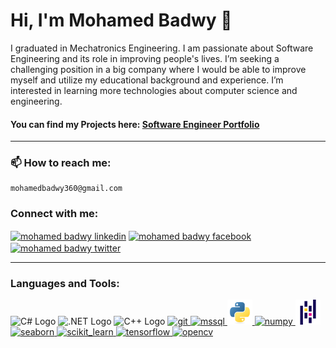 <h1 align="left"> Hi, I'm Mohamed Badwy 👋 </h1>

I graduated in Mechatronics Engineering. I am passionate about Software Engineering and its role in improving people's lives. I’m seeking a challenging position in a big company where I would be able to improve myself and utilize my educational background and experience. I’m interested in learning more technologies about computer science and engineering.

#### You can find my Projects here:   [Software Engineer Portfolio](https://github.com/MohamedBadwy360/Software-Engineer-Portfolio)

---

### 📫 How to reach me: 
    mohamedbadwy360@gmail.com

<h3 align="left">Connect with me:</h3>
<p align="left">
<a href="https://www.linkedin.com/in/mohamedbadwy360/" target="blank"><img align="center" src="https://raw.githubusercontent.com/rahuldkjain/github-profile-readme-generator/master/src/images/icons/Social/linked-in-alt.svg" alt="mohamed badwy linkedin" height="30" width="40" /></a>
<a href="https://www.facebook.com/mohamedbadwy.elsaid.9" target="blank"><img align="center" src="https://raw.githubusercontent.com/rahuldkjain/github-profile-readme-generator/master/src/images/icons/Social/facebook.svg" alt="mohamed badwy facebook" height="30" width="40" /></a>
<a href="https://twitter.com/mohamedbadwy360" target="blank"><img align="center" src="https://upload.wikimedia.org/wikipedia/commons/5/53/X_logo_2023_original.svg" alt="mohamed badwy twitter" height="30" width="40" /></a>
</p>

---

<h3 align="left">Languages and Tools:</h3>

<img src="https://user-images.githubusercontent.com/19507241/64484929-d4b1cd80-d236-11e9-8bbe-1872b473bd64.png" alt="C# Logo" width="40" height="40"/> </a> 
<img src="https://github.com/dotnet/brand/blob/main/logo/dotnet-logo.jpg?raw=true" alt=".NET Logo" width="40" height="40"/> </a> 
<img src="https://raw.githubusercontent.com/isocpp/logos/master/cpp_logo.png" alt="C++ Logo" width="40" height="40"/> </a> 
<a href="https://git-scm.com/" target="_blank" rel="noreferrer"> <img src="https://www.vectorlogo.zone/logos/git-scm/git-scm-icon.svg" alt="git" width="40" height="40"/> </a> 
<a href="https://www.microsoft.com/en-us/sql-server" target="_blank" rel="noreferrer"> <img src="https://www.svgrepo.com/show/303229/microsoft-sql-server-logo.svg" alt="mssql" width="40" height="40"/> </a> 
<a href="https://www.python.org" target="_blank" rel="noreferrer"> <img src="https://raw.githubusercontent.com/devicons/devicon/master/icons/python/python-original.svg" alt="python" width="40" height="40"/> </a> 
<a href="https://numpy.org/" target="_blank" rel="noreferrer"> <img src="https://numpy.org/images/logo.svg" alt="numpy" width="40" height="40"/> </a> 
<a href="https://pandas.pydata.org/" target="_blank" rel="noreferrer"> <img src="https://raw.githubusercontent.com/devicons/devicon/2ae2a900d2f041da66e950e4d48052658d850630/icons/pandas/pandas-original.svg" alt="pandas" width="40" height="40"/> </a> 
<a href="https://seaborn.pydata.org/" target="_blank" rel="noreferrer"> <img src="https://seaborn.pydata.org/_images/logo-mark-lightbg.svg" alt="seaborn" width="40" height="40"/> </a> 
<a href="https://scikit-learn.org/" target="_blank" rel="noreferrer"> <img src="https://upload.wikimedia.org/wikipedia/commons/0/05/Scikit_learn_logo_small.svg" alt="scikit_learn" width="40" height="40"/> </a> 
<a href="https://www.tensorflow.org" target="_blank" rel="noreferrer"> <img src="https://www.vectorlogo.zone/logos/tensorflow/tensorflow-icon.svg" alt="tensorflow" width="40" height="40"/> </a>
<a href="https://opencv.org/" target="_blank" rel="noreferrer"> <img src="https://www.vectorlogo.zone/logos/opencv/opencv-icon.svg" alt="opencv" width="40" height="40"/> </a>
